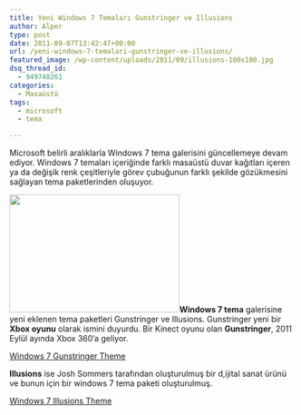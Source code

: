 ```yaml
---
title: Yeni Windows 7 Temaları Gunstringer ve Illusions
author: Alper
type: post
date: 2011-09-07T13:42:47+00:00
url: /yeni-windows-7-temalari-gunstringer-ve-illusions/
featured_image: /wp-content/uploads/2011/09/illusions-100x100.jpg
dsq_thread_id:
  - 949740261
categories:
  - Masaüstü
tags:
  - microsoft
  - tema

---
```

Microsoft belirli aralıklarla Windows 7 tema galerisini güncellemeye devam ediyor. Windows 7 temaları içeriğinde farklı masaüstü duvar kağıtları içeren ya da değişik renk çeşitleriyle görev çubuğunun farklı şekilde gözükmesini sağlayan tema paketlerinden oluşuyor.

**<img class="alignright size-full wp-image-6811" title="windows 7 tema" src="https://www.murekkep.org/wp-content/uploads/2011/09/illusions.jpg" alt="" width="300" height="208" />Windows 7 tema** galerisine yeni eklenen tema paketleri Gunstringer ve Illusions. Gunstringer yeni bir **Xbox oyunu** olarak ismini duyurdu. Bir Kinect oyunu olan **Gunstringer**, 2011 Eylül ayında Xbox 360&#8217;a geliyor.

<a href="https://windows.microsoft.com/en-GB/windows/downloads/gunstringer-theme " target="_blank">Windows 7 Gunstringer Theme</a>

**Illusions** ise Josh Sommers tarafından oluşturulmuş bir d,ijital sanat ürünü ve bunun için bir windows 7 tema paketi oluşturulmuş.

<a href="https://windows.microsoft.com/en-GB/windows/downloads/illusions-theme" target="_blank">Windows 7 Illusions Theme</a>